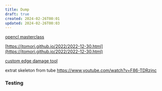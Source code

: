 ```yaml
---
title: Dump
draft: true
created: 2024-02-26T00:01
updated: 2024-02-26T00:03
---
```


[opencl masterclass](https://www.sidefx.com/tutorials/houdini-165-masterclass-opencl/)

[https://jtomori.github.io/2022/2022-12-30.html](https://jtomori.github.io/2022/2022-12-30.html)

[custom edge damage tool](https://www.quentinking.com/posts/paintable-stylized-edge-damage-custom-python-stroke-states-in-houdini)

extrat skeleton from tube
https://www.youtube.com/watch?v=F86-TDRzjnc
### Testing

